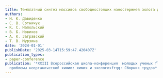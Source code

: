 ```yaml
---
title: Темплатный синтез массивов свободностоящих наностержней золота для задач фотоники
authors:
- Н. К. Давиденко
- С. В. Сотничук
- К. С. Напольский
- В. Б. Новиков
- А. К. Загравский
- Т. В. Мурзина
date: '2024-01-01'
publishDate: '2025-03-14T15:59:47.420407Z'
publication_types:
- paper-conference
publication: '*XXIII Всероссийская школа-конференция  молодых ученых flqqАктуальные
  проблемы неорганической химии: химия и экологияfrqq: Сборник трудов*'
---
```

